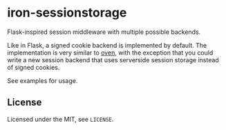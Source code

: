 # iron-sessionstorage

Flask-inspired session middleware with multiple possible backends.

Like in Flask, a signed cookie backend is implemented by default. The
implementation is very similar to [oven](https://github.com/flosse/oven), with
the exception that you could write a new session backend that uses serverside
session storage instead of signed cookies.

See examples for usage.

## License

Licensed under the MIT, see `LICENSE`.
